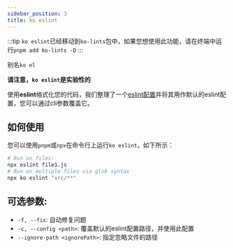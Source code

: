 ```yaml
---
sidebar_position: 3
title: ko eslint
---
```


:::tip
`ko eslint`已经移动到`ko-lints`包中，如果您想使用此功能，请在终端中运行`pnpm add ko-lints -D`
:::

别名`ko el`

**请注意，`ko eslint`是实验性的**

使用**eslint**格式化您的代码，我们整理了一个[eslint配置](https://github.com/DTStack/ko/blob/master/packages/ko-config/eslint.js)并将其用作默认的eslint配置，您可以通过cli参数覆盖它。

## 如何使用
您可以使用`pnpm`或`npx`在命令行上运行`ko eslint`，如下所示：

``` bash
# Run on files:
npx eslint file1.js
# Run on multiple files via glob syntax
npx ko eslint "src/**"
```

## 可选参数:

* `-f, --fix`: 自动修复问题
* `-c, --config <path>`: 覆盖默认的eslint配置路径，并使用此配置
* `--ignore-path <ignorePath>`: 指定忽略文件的路径

